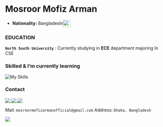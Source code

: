 # Mosroor Mofiz Arman

- **Nationality:** Bangladeshi<img align="center" src="https://cdn.jsdelivr.net/npm/country-flag-emoji-json@2.0.0/dist/images/BD.svg" width="24" height="24" />

### EDUCATION

**`North South University`**
: Currently studying in **ECE** department majoring In CSE

### Skilled & I’m currently learning

![My Skills](https://skillicons.dev/icons?i=c,cpp,java,python,html,css,php,js,cs,unity,ai,ps,pr&theme=light)


### Contact

<a href="https://github.com/mosroormofizarman">
  <img align="center" src="https://img.shields.io/badge/GitHub-100000?style=for-the-badge&logo=github&logoColor=white" />
</a>
<a href="mailto:mosroormofizarmanofficial@gmail.com">
  <img align="center" src="https://img.shields.io/badge/Gmail-D14836?style=for-the-badge&logo=gmail&logoColor=white" />
</a>
<a href="https://discordapp.com/users/830204143876046848">
  <img align="center" src="https://img.shields.io/badge/Discord-%235865F2.svg?style=for-the-badge&logo=discord&logoColor=white" />
</a>

Mail: `mosroormofizarmanofficial@gmail.com`
Address: `Dhaka, Bangladesh`

![](https://komarev.com/ghpvc/?username=mosroormofizarman&color=brightgreen&style=for-the-badge&label=VISITORS)
